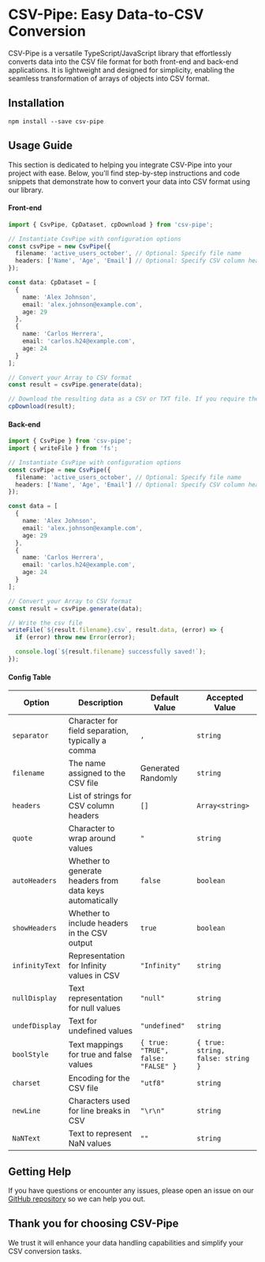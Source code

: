 # CSV-Pipe: Easy Data-to-CSV Conversion

CSV-Pipe is a versatile TypeScript/JavaScript library that effortlessly converts data into the CSV file format for both front-end and back-end applications. It is lightweight and designed for simplicity, enabling the seamless transformation of arrays of objects into CSV format.

## Installation

```
npm install --save csv-pipe
```

## Usage Guide

This section is dedicated to helping you integrate CSV-Pipe into your project with ease. Below, you'll find step-by-step instructions and code snippets that demonstrate how to convert your data into CSV format using our library.

#### Front-end

```typescript
import { CsvPipe, CpDataset, cpDownload } from 'csv-pipe';

// Instantiate CsvPipe with configuration options
const csvPipe = new CsvPipe({
  filename: 'active_users_october', // Optional: Specify file name
  headers: ['Name', 'Age', 'Email'] // Optional: Specify CSV column headers
});

const data: CpDataset = [
  {
    name: 'Alex Johnson',
    email: 'alex.johnson@example.com',
    age: 29
  },
  {
    name: 'Carlos Herrera',
    email: 'carlos.h24@example.com',
    age: 24
  }
];

// Convert your Array to CSV format
const result = csvPipe.generate(data);

// Download the resulting data as a CSV or TXT file. If you require the output in TXT format, specify 'txt' as the second parameter
cpDownload(result);
```

#### Back-end

```typescript
import { CsvPipe } from 'csv-pipe';
import { writeFile } from 'fs';

// Instantiate CsvPipe with configuration options
const csvPipe = new CsvPipe({
  filename: 'active_users_october', // Optional: Specify file name
  headers: ['Name', 'Age', 'Email'] // Optional: Specify CSV column headers
});

const data = [
  {
    name: 'Alex Johnson',
    email: 'alex.johnson@example.com',
    age: 29
  },
  {
    name: 'Carlos Herrera',
    email: 'carlos.h24@example.com',
    age: 24
  }
];

// Convert your Array to CSV format
const result = csvPipe.generate(data);

// Write the csv file
writeFile(`${result.filename}.csv`, result.data, (error) => {
  if (error) throw new Error(error);

  console.log(`${result.filename} successfully saved!`);
});
```

#### Config Table

| Option         | Description                                              | Default Value                      | Accepted Value                    |
| -------------- | -------------------------------------------------------- | ---------------------------------- | --------------------------------- |
| `separator`    | Character for field separation, typically a comma        | `,`                                | `string`                          |
| `filename`     | The name assigned to the CSV file                        | Generated Randomly                 | `string`                          |
| `headers`      | List of strings for CSV column headers                   | `[]`                               | `Array<string>`                   |
| `quote`        | Character to wrap around values                          | `"`                                | `string`                          |
| `autoHeaders`  | Whether to generate headers from data keys automatically | `false`                            | `boolean`                         |
| `showHeaders`  | Whether to include headers in the CSV output             | `true`                             | `boolean`                         |
| `infinityText` | Representation for Infinity values in CSV                | `"Infinity"`                       | `string`                          |
| `nullDisplay`  | Text representation for null values                      | `"null"`                           | `string`                          |
| `undefDisplay` | Text for undefined values                                | `"undefined"`                      | `string`                          |
| `boolStyle`    | Text mappings for true and false values                  | `{ true: "TRUE", false: "FALSE" }` | `{ true: string, false: string }` |
| `charset`      | Encoding for the CSV file                                | `"utf8"`                           | `string`                          |
| `newLine`      | Characters used for line breaks in CSV                   | `"\r\n"`                           | `string`                          |
| `NaNText`      | Text to represent NaN values                             | `""`                               | `string`                          |

## Getting Help

If you have questions or encounter any issues, please open an issue on our [GitHub repository](https://github.com/myroslavmartsin/csv-pipe) so we can help you out.

## Thank you for choosing CSV-Pipe

We trust it will enhance your data handling capabilities and simplify your CSV conversion tasks.

